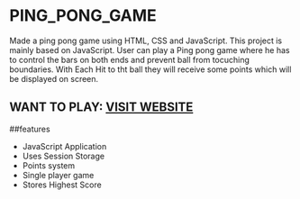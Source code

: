# PING_PONG_GAME
Made a ping pong game using HTML, CSS and JavaScript. This project is mainly based on JavaScript. User can play a Ping pong game where he has to control the bars on both ends and prevent ball from tocuching boundaries. With Each Hit to tht ball they will receive some points which will be displayed on screen.

## **WANT TO PLAY: [VISIT WEBSITE](https://kanishak-garg.github.io/PING_PONG_GAME/)**

##features
- JavaScript Application
- Uses Session Storage
- Points system
- Single player game
- Stores Highest Score


